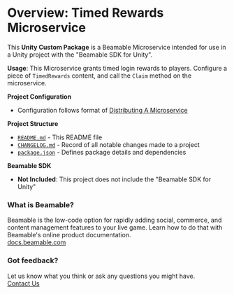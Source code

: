

# Overview: Timed Rewards Microservice

This **Unity Custom Package** is a Beamable Microservice intended for use in a Unity project with the "Beamable SDK for Unity".

**Usage**: This Microservice grants timed login rewards to players. Configure a piece of `TimedRewards` content, and call the `Claim` method on the microservice. 

**Project Configuration**
* Configuration follows format of [Distributing A Microservice](https://docs.beamable.com/docs/distributing-a-microservice) 

**Project Structure**
* [`README.md`](./README.md) - This README file
* [`CHANGELOG.md`](./CHANGELOG.md) - Record of all notable changes made to a project
* [`package.json`](./package.json) - Defines package details and dependencies

**Beamable SDK**
* **Not Included**: This project does not include the "Beamable SDK for Unity"

### What is Beamable?
Beamable is the low-code option for rapidly adding social, 
commerce, and content management features to your live game. 
Learn how to do that with Beamable's online product documentation.
<br>[docs.beamable.com](https://docs.beamable.com/)

### Got feedback?
Let us know what you think or ask any questions you might have.
<br>[Contact Us](https://docs.beamable.com/discuss)

